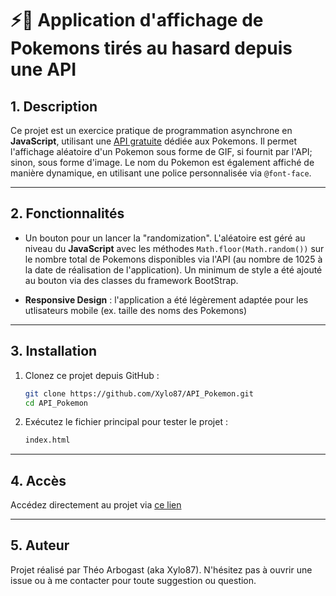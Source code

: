# ⚡🐛 Application d'affichage de Pokemons tirés au hasard depuis une API

## 1. Description 
Ce projet est un exercice pratique de programmation asynchrone en **JavaScript**, utilisant une [API gratuite](https://pokeapi.co/) dédiée aux Pokemons.
Il permet l'affichage aléatoire d'un Pokemon sous forme de GIF, si fournit par l'API; sinon, sous forme d'image.
Le nom du Pokemon est également affiché de manière dynamique, en utilisant une police personnalisée via `@font-face`.

---

## 2. Fonctionnalités
- Un bouton pour un lancer la "randomization".
L'aléatoire est géré au niveau du **JavaScript** avec les méthodes `Math.floor(Math.random())` sur le nombre total de Pokemons disponibles via l'API (au nombre de 1025 à la date de réalisation de l'application).
Un minimum de style a été ajouté au bouton via des classes du framework BootStrap.

- **Responsive Design** : l'application a été légèrement adaptée pour les utlisateurs mobile (ex. taille des noms des Pokemons)

---

## 3. Installation

1. Clonez ce projet depuis GitHub :
   ```bash
   git clone https://github.com/Xylo87/API_Pokemon.git
   cd API_Pokemon
   ```
   
2. Exécutez le fichier principal pour tester le projet :
   ```bash
   index.html
   ```

---

## 4. Accès

Accédez directement au projet via [ce lien](https://xylo87.github.io/API_Pokemon/)

---

## 5. Auteur
Projet réalisé par Théo Arbogast (aka Xylo87).
N'hésitez pas à ouvrir une issue ou à me contacter pour toute suggestion ou question.
